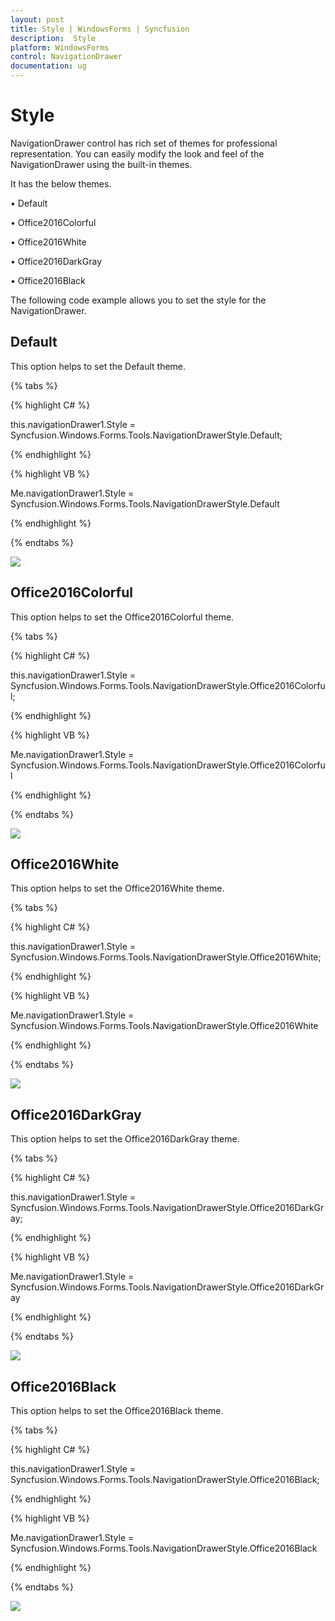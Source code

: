 ```yaml
---
layout: post
title: Style | WindowsForms | Syncfusion
description:  Style
platform: WindowsForms
control: NavigationDrawer 
documentation: ug
---
```


# Style

NavigationDrawer control has rich set of themes for professional representation. You can easily modify the look and feel of the NavigationDrawer using the built-in themes.

It has the below themes.

•	Default

•	Office2016Colorful

•	Office2016White

•	Office2016DarkGray

•	Office2016Black

The following code example allows you to set the style for the NavigationDrawer.

## Default

This option helps to set the Default theme.

{% tabs %}

{% highlight C# %}

this.navigationDrawer1.Style = Syncfusion.Windows.Forms.Tools.NavigationDrawerStyle.Default;

{% endhighlight %}

{% highlight VB %}

Me.navigationDrawer1.Style = Syncfusion.Windows.Forms.Tools.NavigationDrawerStyle.Default

{% endhighlight %}

{% endtabs %}

![](Style_images/Style_img1.png)

## Office2016Colorful

This option helps to set the Office2016Colorful theme.

{% tabs %}

{% highlight C# %}

this.navigationDrawer1.Style = Syncfusion.Windows.Forms.Tools.NavigationDrawerStyle.Office2016Colorful;

{% endhighlight %}

{% highlight VB %}

Me.navigationDrawer1.Style = Syncfusion.Windows.Forms.Tools.NavigationDrawerStyle.Office2016Colorful

{% endhighlight %}

{% endtabs %}

![](Style_images/Style_img2.png)

## Office2016White

This option helps to set the Office2016White theme.

{% tabs %}

{% highlight C# %}

this.navigationDrawer1.Style = Syncfusion.Windows.Forms.Tools.NavigationDrawerStyle.Office2016White;

{% endhighlight %}

{% highlight VB %}

Me.navigationDrawer1.Style = Syncfusion.Windows.Forms.Tools.NavigationDrawerStyle.Office2016White

{% endhighlight %}

{% endtabs %}

![](Style_images/Style_img3.png)

## Office2016DarkGray

This option helps to set the Office2016DarkGray theme.

{% tabs %}

{% highlight C# %}

this.navigationDrawer1.Style = Syncfusion.Windows.Forms.Tools.NavigationDrawerStyle.Office2016DarkGray;

{% endhighlight %}

{% highlight VB %}

Me.navigationDrawer1.Style = Syncfusion.Windows.Forms.Tools.NavigationDrawerStyle.Office2016DarkGray

{% endhighlight %}

{% endtabs %}

![](Style_images/Style_img4.png)

## Office2016Black

This option helps to set the Office2016Black theme.

{% tabs %}

{% highlight C# %}

this.navigationDrawer1.Style = Syncfusion.Windows.Forms.Tools.NavigationDrawerStyle.Office2016Black;

{% endhighlight %}

{% highlight VB %}

Me.navigationDrawer1.Style = Syncfusion.Windows.Forms.Tools.NavigationDrawerStyle.Office2016Black

{% endhighlight %}

{% endtabs %}

![](Style_images/Style_img5.png)